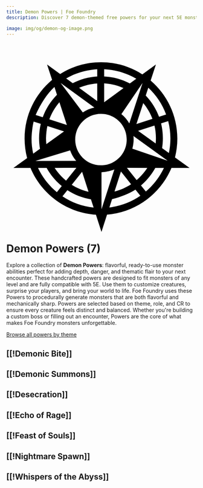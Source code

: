 ```yaml
---
title: Demon Powers | Foe Foundry
description: Discover 7 demon-themed free powers for your next 5E monster.

image: img/og/demon-og-image.png
---
```


# <span class="inline-icon" aria-hidden="true"><svg xmlns="http://www.w3.org/2000/svg" viewBox="0 0 512 512"><path d="M254.6 27.6c-40.4 0-78.1 11.68-109.8 31.84l-35.3-25.72 13.6 41.51C77.93 112.9 49.13 169.7 49.13 233.1c0 18.1 2.37 35.7 6.79 52.5l-36.85 26.6 45.86-.1c29.36 70.3 96.57 120.8 176.07 126l14.9 46.3 15-46.5c78.3-6.2 144.3-56.4 173.3-125.8l48.7.1-39.2-28.3c4.1-16.3 6.3-33.3 6.3-50.8 0-62.4-27.9-118.3-71.8-156.03l14.2-43.35-36.6 26.66c-32-20.73-70.3-32.78-111.2-32.78zm8.6 18.87c31.5 1.43 60.9 10.63 86.4 25.73l-17.4 12.73c-20.8-11-44.2-17.72-69-19zm-18.7.1v19.49c-23.6 1.42-46 7.79-65.9 18.08L161 71.29c25.7-15.07 57.1-23.12 83.5-24.76zm121.9 36.97L330.8 192.2c-5.5-9.6-12.7-18.1-21.3-24.9 19-27.9 37.9-55.9 56.9-83.76zm-220.3 0 90.7 66.16c-11.3 2.4-21.8 6.9-31.1 13.1-19.9-26.4-39.7-52.9-59.6-79.26zm117.1 1.11c18.4 1.05 36 5.49 52 12.66l-52 37.99zm-18.7.1v47.45l-48.8-35.59c15.1-6.57 31.5-10.7 48.8-11.86zm-115.1 9.56 6.8 20.89c-16.8 17-30 37.6-38.27 60.5l-19.1-6.1C92.24 140 109.1 113 129.4 94.31zm252.5 2c21.2 19.69 37.7 44.29 47.9 71.99l-19 6.1c-8-21.4-20.3-40.8-35.8-57.1zM142.8 135.4l20 61.2-47.1-15.2c6.2-17 15.5-32.6 27.1-46zm225.5 2.3c10.5 12.6 18.9 26.9 24.7 42.4L349.9 194zm-113.7 28.9c38.3 0 69.2 30.9 69.2 69.3 0 38.3-30.9 69.2-69.2 69.2-38.4 0-69.3-30.9-69.3-69.2 0-38.4 30.9-69.3 69.3-69.3zm180.8 19.5c3.9 15 6 30.7 6 47 0 13.3-1.5 26.4-4.1 38.9L419 258.8c1.4-8.6 2.1-17.5 2.1-26.6 0-13.7-1.7-27.1-4.8-39.9 6.4-2.1 12.8-4.1 19.1-6.2zm-362.01 1.4 19.21 6.1c-2.95 12.4-4.52 25.4-4.52 38.6 0 9.7.82 19.2 2.41 28.4l-18.25 13.2a188.07 188.07 0 0 1-4.46-40.7c.64-16 2.33-32.3 5.61-45.6zM398.5 198c2.6 11 3.9 22.5 3.9 34.2 0 4.8-.2 9.5-.6 14.1l-47.3-34.1c14.7-4.7 29.3-9.5 44-14.2zm-288.1 1.4 44.8 14.4-47.6 34.4c-.6-5.3-.9-10.6-.9-16 .4-11.5 1.5-23.2 3.7-32.8zM342 226.2l92 66.5-95-32.4c3.2-12.1 4.1-22.7 3-34.1zm-170.4 38.7c3.6 10.4 9.2 20 16.3 28.3l-109.7.2c31.1-9.5 62.2-19 93.4-28.5zm16.8 47-27.7 34.6c-12-9.8-22.3-21.5-30.7-34.5 19.5 0 39-.1 58.4-.1zm135.9 0 54.9.1c-7.9 12.3-17.6 23.3-28.6 32.8-8.8-11-17.6-22-26.3-32.9zm76.4.1 23.2.1c-11.5 24.6-28.1 46.2-48.6 63.5l-13.1-16.3c15.6-13.2 28.7-29.3 38.5-47.3zm-292.3 0c10.3 18.9 24.2 35.5 40.7 49l-13.2 16.4c-21.4-17.6-38.78-39.9-50.65-65.3zm182.2 4.1L256 423.3v-99.5c12.4-1 24.9-3.4 34.6-7.7zm17.7 5.8 27.3 34.1c-13.5 8.8-28.5 15.5-44.6 19.6 5.8-17.9 11.6-35.8 17.3-53.7zm-104.5.7 17.3 53.7c-16.3-3.8-31.5-10.2-45.2-18.8 9.3-11.7 18.6-23.3 27.9-34.9zm143.5 47.9 13.2 16.5c-24.3 16.7-52.6 27.8-83.3 31.5l7.2-22.4c23.4-5.9 45.7-14.2 62.9-25.6zm-183.1 1.6c18.8 12.2 40.4 20.7 63.4 24.5l7.2 22.2c-30.8-3.2-59.4-13.9-83.8-30.2z"/></svg></span> Demon Powers (7)

Explore a collection of **Demon Powers**: flavorful, ready-to-use monster abilities perfect for adding depth, danger, and thematic flair to your next encounter. These handcrafted powers are designed to fit monsters of any level and are fully compatible with 5E. Use them to customize creatures, surprise your players, and bring your world to life. Foe Foundry uses these Powers to procedurally generate monsters that are both flavorful and mechanically sharp. Powers are selected based on theme, role, and CR to ensure every creature feels distinct and balanced. Whether you're building a custom boss or filling out an encounter, Powers are the core of what makes Foe Foundry monsters unforgettable.  

  
[Browse all powers by theme](all.md)

[[!Demonic Bite]]
---

[[!Demonic Summons]]
---

[[!Desecration]]
---

[[!Echo of Rage]]
---

[[!Feast of Souls]]
---

[[!Nightmare Spawn]]
---

[[!Whispers of the Abyss]]
---
